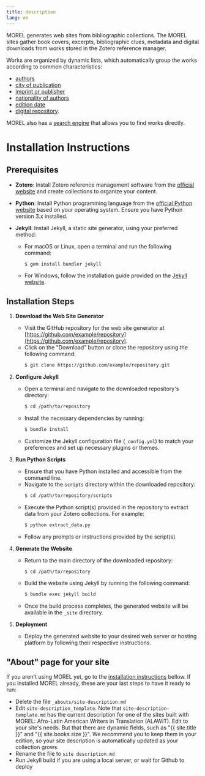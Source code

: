 ```yaml
---
title: description
lang: en
---
```

MOREL generates web sites from bibliographic collections. The MOREL sites gather book covers, excerpts, bibliographic clues, metadata and digital downloads from works stored in the Zotero reference manager.

<!-- more -->

Works are organized by dynamic lists, which automatically group the works according to common characteristics:

- [authors]({{BASE_PATH}}/criteria/author)
- [city of publication]({{BASE_PATH}}/criteria/city)
- [imprint or publisher]({{BASE_PATH}}/criteria/publisher)
- [nationality of authors]({{BASE_PATH}}/criteria/nationality)
- [edition date]({{BASE_PATH}}/criteria/edition)
- [digital repository]({{BASE_PATH}}/criteria/repository).

MOREL also has a [search engine]({{BASE_PATH}}/search) that allows you to find works directly.

# Installation Instructions

## Prerequisites

- **Zotero**: Install Zotero reference management software from the [official website](https://www.zotero.org/) and create collections to organize your content.

- **Python**: Install Python programming language from the [official Python website](https://www.python.org/) based on your operating system. Ensure you have Python version 3.x installed.

- **Jekyll**: Install Jekyll, a static site generator, using your preferred method:
  - For macOS or Linux, open a terminal and run the following command:
    ```bash
    $ gem install bundler jekyll
    ```
  - For Windows, follow the installation guide provided on the [Jekyll website](https://jekyllrb.com/docs/installation/windows/).

## Installation Steps

1. **Download the Web Site Generator**

   - Visit the GitHub repository for the web site generator at [https://github.com/example/repository](https://github.com/example/repository).
   - Click on the "Download" button or clone the repository using the following command:
     ```bash
     $ git clone https://github.com/example/repository.git
     ```

2. **Configure Jekyll**

   - Open a terminal and navigate to the downloaded repository's directory:
     ```bash
     $ cd /path/to/repository
     ```
   - Install the necessary dependencies by running:
     ```bash
     $ bundle install
     ```
   - Customize the Jekyll configuration file (`_config.yml`) to match your preferences and set up necessary plugins or themes.

3. **Run Python Scripts**

   - Ensure that you have Python installed and accessible from the command line.
   - Navigate to the `scripts` directory within the downloaded repository:
     ```bash
     $ cd /path/to/repository/scripts
     ```
   - Execute the Python script(s) provided in the repository to extract data from your Zotero collections. For example:
     ```bash
     $ python extract_data.py
     ```
   - Follow any prompts or instructions provided by the script(s).

4. **Generate the Website**

   - Return to the main directory of the downloaded repository:
     ```bash
     $ cd /path/to/repository
     ```
   - Build the website using Jekyll by running the following command:
     ```bash
     $ bundle exec jekyll build
     ```
   - Once the build process completes, the generated website will be available in the `_site` directory.

5. **Deployment**

   - Deploy the generated website to your desired web server or hosting platform by following their respective instructions.



## "About" page for your site

If you aren't using MOREL yet, go to the [installation instructions](#install) bellow. If you installed MOREL already, these are your last steps to have it ready to run:

- Delete the file `_abouts/site-description.md`
- Edit `site-description_template`. Note that `site-description-template.md` has the current description for one of the sites built with MOREL: Afro-Latin American Writers in Translation (ALAWiT). Edit to your site's needs. But that there are dynamic fields, such as "{{ site.title }}" and "{{ site.books.size }}". We recommend you to keep them in your edition, so your site description is automatically updated as your collection grows.
- Rename the file to `site description.md`
- Run Jekyll build if you are using a local server, or wait for Github to deploy



